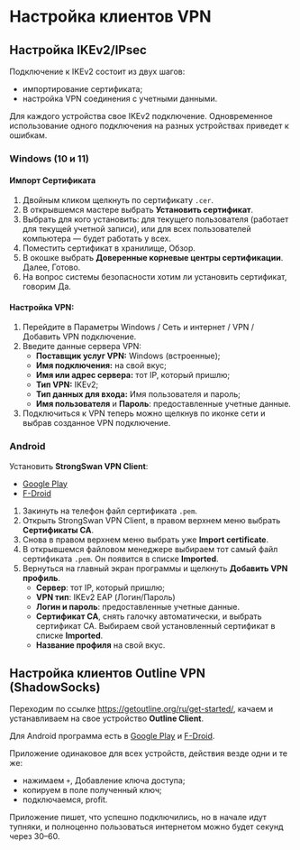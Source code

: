 # Настройка клиентов VPN


## Настройка IKEv2/IPsec

Подключение к IKEv2 состоит из двух шагов:
- импортирование сертификата;
- настройка VPN соединения с учетными данными.

Для каждого устройства свое IKEv2 подключение. Одновременное использование одного подключения на разных устройствах приведет к ошибкам.

### Windows (10 и 11)

#### Импорт Сертификата
1. Двойным кликом щелкнуть по сертификату `.cer`.
2. В открывшемся мастере выбрать **Установить сертификат**.
3. Выбрать для кого установить: для текущего пользователя (работает для текущей учетной записи), или для всех пользователей компьютера — будет работать у всех.
4. Поместить сертификат в хранилище, Обзор.
5. В окошке выбрать **Доверенные корневые центры сертификации**. Далее, Готово.
6. На вопрос системы безопасности хотим ли установить сертификат, говорим Да.
#### Настройка VPN:
1. Перейдите в Параметры Windows / Сеть и интернет / VPN / Добавить VPN подключение.
2. Введите данные сервера VPN: 
    - **Поставщик услуг VPN:** Windows (встроенные);
    - **Имя подключения:** на свой вкус;
    - **Имя или адрес сервера:** тот IP, который пришлю;
    - **Тип VPN:** IKEv2;
    - **Тип данных для входа:** Имя пользователя и пароль;
    - **Имя пользователя** и **Пароль**: предоставленные учетные данные.
3. Подключиться к VPN теперь можно щелкнув по иконке сети и выбрав созданное VPN подключение.

### Android
Установить **StrongSwan VPN Client**:
- [Google Play](https://play.google.com/store/apps/details?id=org.strongswan.android&hl=ru&gl=US)
- [F-Droid](https://f-droid.org/en/packages/org.strongswan.android/)

1. Закинуть на телефон файл сертификата `.pem`.
2. Открыть StrongSwan VPN Client, в правом верхнем меню выбрать **Сертификаты СА**.
3. Снова в правом верхнем меню выбрать уже **Import certificate**.
4. В открывшемся файловом менеджере выбираем тот самый файл сертификата `.pem`. Он появится в списке **Imported**.
5. Вернуться на главный экран программы и щелкнуть **Добавить VPN профиль**.
    - **Сервер**: тот IP, который пришлю;
    - **VPN тип**: IKEv2 EAP (Логин/Пароль)
    - **Логин и пароль**: предоставленные учетные данные.
    - **Сертификат СА**, снять галочку автоматически, и выбрать сертификат CA. Выбираем свой установленный сертификат в списке **Imported**.
    - **Название профиля** на свой вкус.

## Настройка клиентов Outline VPN (ShadowSocks)

Переходим по ссылке https://getoutline.org/ru/get-started/, качаем и устанавливаем на свое устройство **Outline Client**. 

Для Android программа есть в [Google Play](https://play.google.com/store/apps/details?id=org.outline.android.client) и [F-Droid](https://f-droid.org/ru/packages/org.outline.android.client/).

Приложение одинаковое для всех устройств, действия везде одни и те же:
- нажимаем `+`, Добавление ключа доступа;
- копируем в поле полученный ключ;
- подключаемся, profit.

Приложение пишет, что успешно подключились, но в начале идут тупняки, и полноценно пользоваться интернетом можно будет секунд через 30–60.
